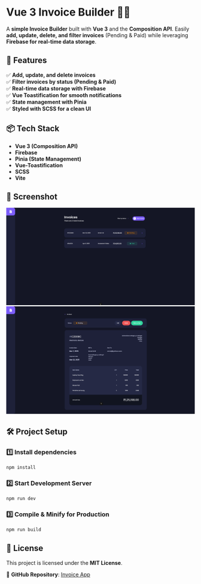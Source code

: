 # Vue 3 Invoice Builder 🧾💼

A **simple Invoice Builder** built with **Vue 3** and the **Composition API**. Easily **add, update, delete, and filter invoices** (Pending & Paid) while leveraging **Firebase for real-time data storage**.

## 🚀 Features

✅ **Add, update, and delete invoices**  
✅ **Filter invoices by status (Pending & Paid)**  
✅ **Real-time data storage with Firebase**  
✅ **Vue Toastification for smooth notifications**  
✅ **State management with Pinia**  
✅ **Styled with SCSS for a clean UI**  

## 📦 Tech Stack

- **Vue 3 (Composition API)**
- **Firebase**
- **Pinia (State Management)**
- **Vue-Toastification**
- **SCSS**
- **Vite**

## 📸 Screenshot
![Vue 3 Invoice Builder Screenshot](public/localhost_5173_.png)
![Invoice View](public/localhost_5173_(3).png)

## 🛠️ Project Setup

### **1️⃣ Install dependencies**  
```sh
npm install
```

### **2️⃣ Start Development Server**  
```sh
npm run dev
```

### **3️⃣ Compile & Minify for Production**  
```sh
npm run build
```

## 📜 License
This project is licensed under the **MIT License**.

🔗 **GitHub Repository**: [Invoice App](https://github.com/Amal-AM4/Invoice-app)
